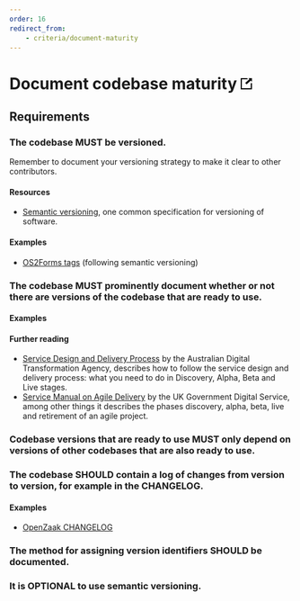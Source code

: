 ```yaml
---
order: 16
redirect_from:
    - criteria/document-maturity
---
```

# Document codebase maturity [![This criterion in the Standard for Public Code](../assets/link-symbol.png)](https://standard.publiccode.net/criteria/document-codebase-maturity.html)

<!-- SPDX-License-Identifier: CC0-1.0 -->
<!-- written in 2019 - 2022 by The Foundation for Public Code <info@publiccode.net> -->

## Requirements

### The codebase MUST be versioned.

Remember to document your versioning strategy to make it clear to other contributors.

#### Resources

* [Semantic versioning](https://semver.org/), one common specification for versioning of software.

#### Examples

* [OS2Forms tags](https://github.com/OS2Forms/os2forms/tags) (following semantic versioning)

### The codebase MUST prominently document whether or not there are versions of the codebase that are ready to use.

#### Examples

#### Further reading

* [Service Design and Delivery Process](https://www.dta.gov.au/help-and-advice/build-and-improve-services/service-design-and-delivery-process) by the Australian Digital Transformation Agency, describes how to follow the service design and delivery process: what you need to do in Discovery, Alpha, Beta and Live stages.
* [Service Manual on Agile Delivery](https://www.gov.uk/service-manual/agile-delivery) by the UK Government Digital Service, among other things it describes the phases discovery, alpha, beta, live and retirement of an agile project.

<!-- When we add these two above, we should also remove them from the standard -->

### Codebase versions that are ready to use MUST only depend on versions of other codebases that are also ready to use.

### The codebase SHOULD contain a log of changes from version to version, for example in the CHANGELOG.

#### Examples

* [OpenZaak CHANGELOG](https://github.com/open-zaak/open-zaak/blob/main/CHANGELOG.rst)

### The method for assigning version identifiers SHOULD be documented.

### It is OPTIONAL to use semantic versioning.
